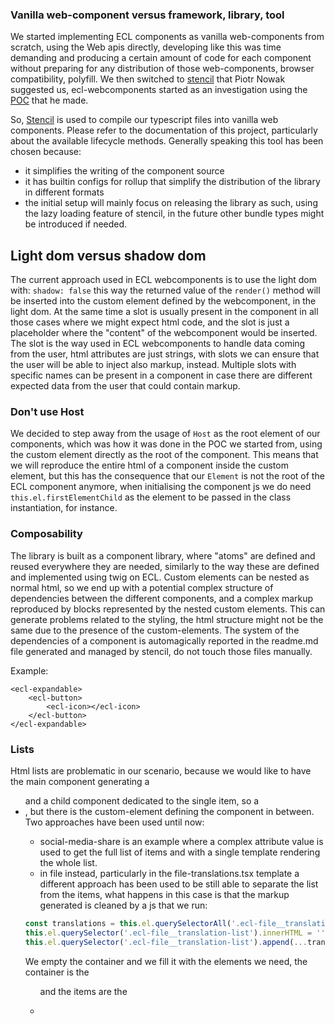 ### Vanilla web-component versus framework, library, tool

We started implementing ECL components as vanilla web-components from scratch, using the Web apis directly, developing like this was time demanding and producing a certain amount of code for each component without preparing for any distribution of those web-components, browser compatibility, polyfill.
We then switched to [stencil](https://stenciljs.com) that Piotr Nowak suggested us, ecl-webcomponents started as an investigation using the [POC](https://github.com/pnowak2/eui-ecl-webcomponents/tree/master/src/components) that he made.

So, [Stencil](https://stenciljs.com/) is used to compile our typescript files into vanilla web components.
Please refer to the documentation of this project, particularly about the available lifecycle methods.
Generally speaking this tool has been chosen because:

- it simplifies the writing of the component source
- it has builtin configs for rollup that simplify the distribution of the library in different formats
- the initial setup will mainly focus on releasing the library as such, using the lazy loading feature of stencil, in the future other bundle types might be introduced if needed.

## Light dom versus shadow dom

The current approach used in ECL webcomponents is to use the light dom with:
`shadow: false`
this way the returned value of the `render()` method will be inserted into the custom element defined by the webcomponent, in the light dom.
At the same time a slot is usually present in the component in all those cases where we might expect html code, and the slot is just a placeholder where the "content" of the webcomponent would be inserted.
The slot is the way used in ECL webcomponents to handle data coming from the user, html attributes are just strings, with slots we can ensure that the user will be able to inject also markup, instead.
Multiple slots with specific names can be present in a component in case there are different expected data from the user that could contain markup.

### Don't use Host

We decided to step away from the usage of `Host` as the root element of our components, which was how it was done in the POC we started from, using the custom element directly as the root of the component.
This means that we will reproduce the entire html of a component inside the custom element, but this has the consequence that our `Element` is not the root of the ECL component anymore, when initialising the component js we do need `this.el.firstElementChild` as the element to be passed in the class instantiation, for instance.

### Composability

The library is built as a component library, where "atoms" are defined and reused everywhere they are needed, similarly to the way these are defined and implemented using twig on ECL.
Custom elements can be nested as normal html, so we end up with a potential complex structure of dependencies between the different components, and a complex markup reproduced by blocks represented by the nested custom elements.
This can generate problems related to the styling, the html structure might not be the same due to the presence of the custom-elements.
The system of the dependencies of a component is automagically reported in the readme.md file generated and managed by stencil, do not touch those files manually.

Example:

```
<ecl-expandable>
	<ecl-button>
		<ecl-icon></ecl-icon>
	</ecl-button>
</ecl-expandable>
```

### Lists

Html lists are problematic in our scenario, because we would like to have the main component generating a <ul> and a child component dedicated to the single item, so a <li>, but there is the custom-element defining the component in between.
Two approaches have been used until now:

- social-media-share is an example where a complex attribute value is used to get the full list of items and with a single template rendering the whole list.
- in file instead, particularly in the file-translations.tsx template a different approach has been used to be still able to separate the list from the items, what happens in this case is that the markup generated is cleaned by a js that we run:

```javascript
const translations = this.el.querySelectorAll('.ecl-file__translation-item');
this.el.querySelector('.ecl-file__translation-list').innerHTML = '';
this.el.querySelector('.ecl-file__translation-list').append(...translations);
```

We empty the container and we fill it with the elements we need, the container is the <ul> and the items are the <li>
